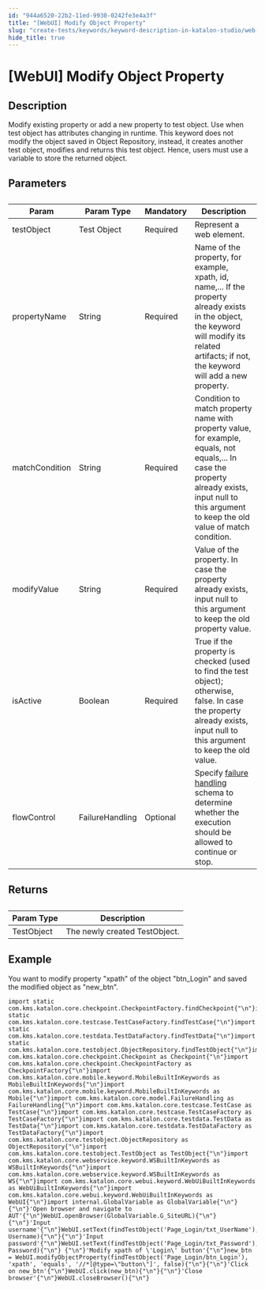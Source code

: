 ```yaml
---
id: "944a6520-22b2-11ed-9930-0242fe3e4a3f"
title: "[WebUI] Modify Object Property"
slug: "create-tests/keywords/keyword-description-in-katalon-studio/web-ui-keywords/webui-modify-object-property"
hide_title: true
---
```


# <a id="id_0" class="anchor_top_offset"/><a id="ariaid-title1" class="anchor_top_offset"/>[WebUI] Modify Object Property


## <a id="id_0__id_1" class="anchor_top_offset"/>Description  

              
<p xmlns="http://www.w3.org/1999/xhtml" className="p">Modify existing property or add a new property to test object.   Use when test object has attributes changing in runtime. This   keyword does not modify the object saved in Object Repository,   instead, it creates another test object, modifies and returns this   test object. Hence, users must use a variable to store the returned   object.</p> 
      

## <a id="id_0__id_2" class="anchor_top_offset"/>Parameters  

              
<table xmlns="http://www.w3.org/1999/xhtml" className="table anchor_top_offset" id="id_0__97ffc0f2-8b74-4655-b417-b8ec7fc44849"><caption /><thead className="thead"><tr className><th className="entry anchor_top_offset" id="id_0__97ffc0f2-8b74-4655-b417-b8ec7fc44849__entry__1">Param</th><th className="entry anchor_top_offset" id="id_0__97ffc0f2-8b74-4655-b417-b8ec7fc44849__entry__2">Param Type</th><th className="entry anchor_top_offset" id="id_0__97ffc0f2-8b74-4655-b417-b8ec7fc44849__entry__3">Mandatory</th><th className="entry anchor_top_offset" id="id_0__97ffc0f2-8b74-4655-b417-b8ec7fc44849__entry__4">Description</th></tr></thead><tbody className="tbody"><tr className><td className="entry" headers="id_0__97ffc0f2-8b74-4655-b417-b8ec7fc44849__entry__1 id_0__97ffc0f2-8b74-4655-b417-b8ec7fc44849__entry__2 id_0__97ffc0f2-8b74-4655-b417-b8ec7fc44849__entry__3 id_0__97ffc0f2-8b74-4655-b417-b8ec7fc44849__entry__4 ">testObject</td><td className="entry" headers="id_0__97ffc0f2-8b74-4655-b417-b8ec7fc44849__entry__1 id_0__97ffc0f2-8b74-4655-b417-b8ec7fc44849__entry__2 id_0__97ffc0f2-8b74-4655-b417-b8ec7fc44849__entry__3 id_0__97ffc0f2-8b74-4655-b417-b8ec7fc44849__entry__4 ">Test Object</td><td className="entry" headers="id_0__97ffc0f2-8b74-4655-b417-b8ec7fc44849__entry__1 id_0__97ffc0f2-8b74-4655-b417-b8ec7fc44849__entry__2 id_0__97ffc0f2-8b74-4655-b417-b8ec7fc44849__entry__3 id_0__97ffc0f2-8b74-4655-b417-b8ec7fc44849__entry__4 ">Required</td><td className="entry" headers="id_0__97ffc0f2-8b74-4655-b417-b8ec7fc44849__entry__1 id_0__97ffc0f2-8b74-4655-b417-b8ec7fc44849__entry__2 id_0__97ffc0f2-8b74-4655-b417-b8ec7fc44849__entry__3 id_0__97ffc0f2-8b74-4655-b417-b8ec7fc44849__entry__4 ">Represent a web element.</td></tr><tr className><td className="entry" headers="id_0__97ffc0f2-8b74-4655-b417-b8ec7fc44849__entry__1 id_0__97ffc0f2-8b74-4655-b417-b8ec7fc44849__entry__2 id_0__97ffc0f2-8b74-4655-b417-b8ec7fc44849__entry__3 id_0__97ffc0f2-8b74-4655-b417-b8ec7fc44849__entry__4 ">propertyName</td><td className="entry" headers="id_0__97ffc0f2-8b74-4655-b417-b8ec7fc44849__entry__1 id_0__97ffc0f2-8b74-4655-b417-b8ec7fc44849__entry__2 id_0__97ffc0f2-8b74-4655-b417-b8ec7fc44849__entry__3 id_0__97ffc0f2-8b74-4655-b417-b8ec7fc44849__entry__4 ">String</td><td className="entry" headers="id_0__97ffc0f2-8b74-4655-b417-b8ec7fc44849__entry__1 id_0__97ffc0f2-8b74-4655-b417-b8ec7fc44849__entry__2 id_0__97ffc0f2-8b74-4655-b417-b8ec7fc44849__entry__3 id_0__97ffc0f2-8b74-4655-b417-b8ec7fc44849__entry__4 ">Required</td><td className="entry" headers="id_0__97ffc0f2-8b74-4655-b417-b8ec7fc44849__entry__1 id_0__97ffc0f2-8b74-4655-b417-b8ec7fc44849__entry__2 id_0__97ffc0f2-8b74-4655-b417-b8ec7fc44849__entry__3 id_0__97ffc0f2-8b74-4655-b417-b8ec7fc44849__entry__4 ">Name of the property, for example, xpath, id, name,... If the         property already exists in the object, the keyword will modify its         related artifacts; if not, the keyword will add a new         property.</td></tr><tr className><td className="entry" headers="id_0__97ffc0f2-8b74-4655-b417-b8ec7fc44849__entry__1 id_0__97ffc0f2-8b74-4655-b417-b8ec7fc44849__entry__2 id_0__97ffc0f2-8b74-4655-b417-b8ec7fc44849__entry__3 id_0__97ffc0f2-8b74-4655-b417-b8ec7fc44849__entry__4 ">matchCondition</td><td className="entry" headers="id_0__97ffc0f2-8b74-4655-b417-b8ec7fc44849__entry__1 id_0__97ffc0f2-8b74-4655-b417-b8ec7fc44849__entry__2 id_0__97ffc0f2-8b74-4655-b417-b8ec7fc44849__entry__3 id_0__97ffc0f2-8b74-4655-b417-b8ec7fc44849__entry__4 ">String</td><td className="entry" headers="id_0__97ffc0f2-8b74-4655-b417-b8ec7fc44849__entry__1 id_0__97ffc0f2-8b74-4655-b417-b8ec7fc44849__entry__2 id_0__97ffc0f2-8b74-4655-b417-b8ec7fc44849__entry__3 id_0__97ffc0f2-8b74-4655-b417-b8ec7fc44849__entry__4 ">Required</td><td className="entry" headers="id_0__97ffc0f2-8b74-4655-b417-b8ec7fc44849__entry__1 id_0__97ffc0f2-8b74-4655-b417-b8ec7fc44849__entry__2 id_0__97ffc0f2-8b74-4655-b417-b8ec7fc44849__entry__3 id_0__97ffc0f2-8b74-4655-b417-b8ec7fc44849__entry__4 ">Condition to match property name with property value, for         example, equals, not equals,... In case the property already         exists, input null to this argument to keep the old value of match         condition.</td></tr><tr className><td className="entry" headers="id_0__97ffc0f2-8b74-4655-b417-b8ec7fc44849__entry__1 id_0__97ffc0f2-8b74-4655-b417-b8ec7fc44849__entry__2 id_0__97ffc0f2-8b74-4655-b417-b8ec7fc44849__entry__3 id_0__97ffc0f2-8b74-4655-b417-b8ec7fc44849__entry__4 ">modifyValue</td><td className="entry" headers="id_0__97ffc0f2-8b74-4655-b417-b8ec7fc44849__entry__1 id_0__97ffc0f2-8b74-4655-b417-b8ec7fc44849__entry__2 id_0__97ffc0f2-8b74-4655-b417-b8ec7fc44849__entry__3 id_0__97ffc0f2-8b74-4655-b417-b8ec7fc44849__entry__4 ">String</td><td className="entry" headers="id_0__97ffc0f2-8b74-4655-b417-b8ec7fc44849__entry__1 id_0__97ffc0f2-8b74-4655-b417-b8ec7fc44849__entry__2 id_0__97ffc0f2-8b74-4655-b417-b8ec7fc44849__entry__3 id_0__97ffc0f2-8b74-4655-b417-b8ec7fc44849__entry__4 ">Required</td><td className="entry" headers="id_0__97ffc0f2-8b74-4655-b417-b8ec7fc44849__entry__1 id_0__97ffc0f2-8b74-4655-b417-b8ec7fc44849__entry__2 id_0__97ffc0f2-8b74-4655-b417-b8ec7fc44849__entry__3 id_0__97ffc0f2-8b74-4655-b417-b8ec7fc44849__entry__4 ">Value of the property. In case the property already exists,         input null to this argument to keep the old property value.</td></tr><tr className><td className="entry" headers="id_0__97ffc0f2-8b74-4655-b417-b8ec7fc44849__entry__1 id_0__97ffc0f2-8b74-4655-b417-b8ec7fc44849__entry__2 id_0__97ffc0f2-8b74-4655-b417-b8ec7fc44849__entry__3 id_0__97ffc0f2-8b74-4655-b417-b8ec7fc44849__entry__4 ">isActive</td><td className="entry" headers="id_0__97ffc0f2-8b74-4655-b417-b8ec7fc44849__entry__1 id_0__97ffc0f2-8b74-4655-b417-b8ec7fc44849__entry__2 id_0__97ffc0f2-8b74-4655-b417-b8ec7fc44849__entry__3 id_0__97ffc0f2-8b74-4655-b417-b8ec7fc44849__entry__4 ">Boolean</td><td className="entry" headers="id_0__97ffc0f2-8b74-4655-b417-b8ec7fc44849__entry__1 id_0__97ffc0f2-8b74-4655-b417-b8ec7fc44849__entry__2 id_0__97ffc0f2-8b74-4655-b417-b8ec7fc44849__entry__3 id_0__97ffc0f2-8b74-4655-b417-b8ec7fc44849__entry__4 ">Required</td><td className="entry" headers="id_0__97ffc0f2-8b74-4655-b417-b8ec7fc44849__entry__1 id_0__97ffc0f2-8b74-4655-b417-b8ec7fc44849__entry__2 id_0__97ffc0f2-8b74-4655-b417-b8ec7fc44849__entry__3 id_0__97ffc0f2-8b74-4655-b417-b8ec7fc44849__entry__4 ">True if the property is checked (used to find the test object);         otherwise, false. In case the property already exists, input null         to this argument to keep the old value.</td></tr><tr className><td className="entry" headers="id_0__97ffc0f2-8b74-4655-b417-b8ec7fc44849__entry__1 id_0__97ffc0f2-8b74-4655-b417-b8ec7fc44849__entry__2 id_0__97ffc0f2-8b74-4655-b417-b8ec7fc44849__entry__3 id_0__97ffc0f2-8b74-4655-b417-b8ec7fc44849__entry__4 ">flowControl</td><td className="entry" headers="id_0__97ffc0f2-8b74-4655-b417-b8ec7fc44849__entry__1 id_0__97ffc0f2-8b74-4655-b417-b8ec7fc44849__entry__2 id_0__97ffc0f2-8b74-4655-b417-b8ec7fc44849__entry__3 id_0__97ffc0f2-8b74-4655-b417-b8ec7fc44849__entry__4 ">FailureHandling</td><td className="entry" headers="id_0__97ffc0f2-8b74-4655-b417-b8ec7fc44849__entry__1 id_0__97ffc0f2-8b74-4655-b417-b8ec7fc44849__entry__2 id_0__97ffc0f2-8b74-4655-b417-b8ec7fc44849__entry__3 id_0__97ffc0f2-8b74-4655-b417-b8ec7fc44849__entry__4 ">Optional</td><td className="entry" headers="id_0__97ffc0f2-8b74-4655-b417-b8ec7fc44849__entry__1 id_0__97ffc0f2-8b74-4655-b417-b8ec7fc44849__entry__2 id_0__97ffc0f2-8b74-4655-b417-b8ec7fc44849__entry__3 id_0__97ffc0f2-8b74-4655-b417-b8ec7fc44849__entry__4 ">Specify <a className="xref" href="/maintain/configure-failure-handling-settings-in-katalon-studio">failure handling</a> schema to         determine whether the execution should be allowed to continue or         stop.</td></tr></tbody></table> 
      

## <a id="id_0__id_3" class="anchor_top_offset"/>Returns

              
<table xmlns="http://www.w3.org/1999/xhtml" className="table anchor_top_offset" id="id_0__ef441700-0dc2-4d2d-9e70-34994521a7f5"><caption /><thead className="thead"><tr className><th className="entry anchor_top_offset" id="id_0__ef441700-0dc2-4d2d-9e70-34994521a7f5__entry__1">Param Type</th><th className="entry anchor_top_offset" id="id_0__ef441700-0dc2-4d2d-9e70-34994521a7f5__entry__2">Description</th></tr></thead><tbody className="tbody"><tr className><td className="entry" headers="id_0__ef441700-0dc2-4d2d-9e70-34994521a7f5__entry__1 id_0__ef441700-0dc2-4d2d-9e70-34994521a7f5__entry__2 ">TestObject</td><td className="entry" headers="id_0__ef441700-0dc2-4d2d-9e70-34994521a7f5__entry__1 id_0__ef441700-0dc2-4d2d-9e70-34994521a7f5__entry__2 ">The newly created TestObject.</td></tr></tbody></table> 
      

## <a id="id_0__id_4" class="anchor_top_offset"/>Example 

              
<p xmlns="http://www.w3.org/1999/xhtml" className="p">You want to modify property "xpath" of the object "btn_Login"   and saved the modified object as "new_btn".</p> 
              
<pre xmlns="http://www.w3.org/1999/xhtml" className="pre codeblock"><code>import static com.kms.katalon.core.checkpoint.CheckpointFactory.findCheckpoint{"\n"}import static com.kms.katalon.core.testcase.TestCaseFactory.findTestCase{"\n"}import static com.kms.katalon.core.testdata.TestDataFactory.findTestData{"\n"}import static com.kms.katalon.core.testobject.ObjectRepository.findTestObject{"\n"}import com.kms.katalon.core.checkpoint.Checkpoint as Checkpoint{"\n"}import com.kms.katalon.core.checkpoint.CheckpointFactory as CheckpointFactory{"\n"}import com.kms.katalon.core.mobile.keyword.MobileBuiltInKeywords as MobileBuiltInKeywords{"\n"}import com.kms.katalon.core.mobile.keyword.MobileBuiltInKeywords as Mobile{"\n"}import com.kms.katalon.core.model.FailureHandling as FailureHandling{"\n"}import com.kms.katalon.core.testcase.TestCase as TestCase{"\n"}import com.kms.katalon.core.testcase.TestCaseFactory as TestCaseFactory{"\n"}import com.kms.katalon.core.testdata.TestData as TestData{"\n"}import com.kms.katalon.core.testdata.TestDataFactory as TestDataFactory{"\n"}import com.kms.katalon.core.testobject.ObjectRepository as ObjectRepository{"\n"}import com.kms.katalon.core.testobject.TestObject as TestObject{"\n"}import com.kms.katalon.core.webservice.keyword.WSBuiltInKeywords as WSBuiltInKeywords{"\n"}import com.kms.katalon.core.webservice.keyword.WSBuiltInKeywords as WS{"\n"}import com.kms.katalon.core.webui.keyword.WebUiBuiltInKeywords as WebUiBuiltInKeywords{"\n"}import com.kms.katalon.core.webui.keyword.WebUiBuiltInKeywords as WebUI{"\n"}import internal.GlobalVariable as GlobalVariable{"\n"}{"\n"}'Open browser and navigate to AUT'{"\n"}WebUI.openBrowser(GlobalVariable.G_SiteURL){"\n"}{"\n"}'Input username'{"\n"}WebUI.setText(findTestObject('Page_Login/txt_UserName'), Username){"\n"}{"\n"}'Input password'{"\n"}WebUI.setText(findTestObject('Page_Login/txt_Password'), Password){"\n"} {"\n"}'Modify xpath of \'Login\' button'{"\n"}new_btn = WebUI.modifyObjectProperty(findTestObject('Page_Login/btn_Login'), 'xpath', 'equals', '//*[@type=\"button\"]', false){"\n"}{"\n"}'Click on new_btn'{"\n"}WebUI.click(new_btn){"\n"}{"\n"}'Close browser'{"\n"}WebUI.closeBrowser(){"\n"}</code></pre> 
            
